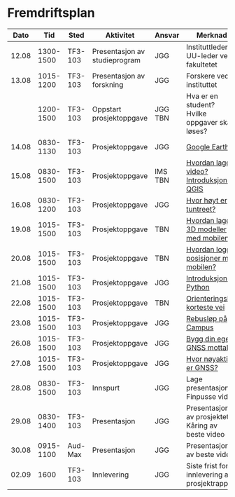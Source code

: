 # Fremdriftsplan

| Dato  | Tid | Sted | Aktivitet | Ansvar |  Merknad |
| --- | --- | --- | --- | --- | --- |
| 12.08 | 1300-1500 | TF3-103 | Presentasjon av studieprogram  | JGG | Instituttleder <br> UU-leder ved fakultetet |
| 13.08 | 1015-1200 | TF3-103 | Presentasjon av forskning | JGG | Forskere ved instituttet |
| | 1200-1500 | TF3-103 | Oppstart prosjektoppgave | JGG <br> TBN | Hva er en student? <br> Hvilke oppgaver skal løses? |
| 14.08 | 0830-1130 | TF3-103 | Prosjektoppgave | JGG | [Google Earth](google_earth) |
| 15.08 | 0830-1500 | TF3-103 | Prosjektoppgave | IMS <br> TBN | [Hvordan lage video?](video_intro) <br> [Introduksjon til QGIS](qgis_intro) |
| 16.08 | 0830-1200 | TF3-103 | Prosjektoppgave | JGG | [Hvor høyt er tuntreet?](tuntreet) |
| 19.08 | 1015-1500 | TF3-103 | Prosjektoppgave | TBN | [Hvordan lage 3D modeller med mobilen?](3d_scan_mobil) |
| 20.08 | 1015-1500 | TF3-103 | Prosjektoppgave | TBN | [Hvordan logge posisjoner med mobilen?](gnss_punkt) |
| 21.08 | 1015-1500 | TF3-103 | Prosjektoppgave | JGG | [Introduksjon til Python](python_intro) |
| 22.08 | 1015-1500 | TF3-103 | Prosjektoppgave | TBN | [Orienteringsløp korteste vei](orienteringslop) |
| 23.08 | 1015-1500 | TF3-103 | Prosjektoppgave | JGG | [Rebusløp på Campus](rebuslop) |
| 26.08 | 1015-1500 | TF3-103 | Prosjektoppgave | JGG | [Bygg din egen GNSS mottaker](gnss_bygge) |
| 27.08 | 1015-1500 | TF3-103 | Prosjektoppgave | JGG | [Hvor nøyaktig er GNSS?](gnss_noyaktighet) |
| 28.08 | 0830-1500 | TF3-103 | Innspurt | JGG | Lage presentasjon <br> Finpusse video |
| 29.08 | 0830-1400 | TF3-103 | Presentasjon | JGG | Presentasjon av prosjektet <br> Kåring av beste video |
| 30.08 | 0915-1100 | Aud-Max | Presentasjon | JGG | Presentasjon av beste video |
| 02.09 | 1600 | TF3-103 | Innlevering | JGG | Siste frist for innlevering av prosjektrapport |
